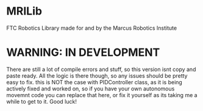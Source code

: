 # MRILib
FTC Robotics Library made for and by the Marcus Robotics Institute

# WARNING: IN DEVELOPMENT
There are still a lot of compile errors and stuff, so this version isnt copy and paste ready. All the logic is there though, so any issues should be pretty easy to fix.
this is NOT the case with PIDController class, as it is being actively fixed and worked on, so if you have your own autonomous movemnt code you can replace that here, or fix it yourself as its taking me a while to get to it. Good luck!
